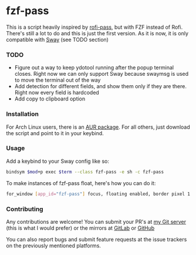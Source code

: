 # fzf-pass

This is a script heavily inspired by [rofi-pass](https://github.com/carnager/rofi-pass), but with FZF instead of Rofi. There's still a lot to do and this is just the first version. As it is now, it is only compatible with [Sway](https://github.com/swaywm/sway) (see TODO section)

### TODO
- Figure out a way to keep ydotool running after the popup terminal closes. Right now we can only support Sway because swaymsg is used to move the terminal out of the way
- Add detection for different fields, and show them only if they are there. Right now every field is hardcoded
- Add copy to clipboard option

### Installation
For Arch Linux users, there is an [AUR package](https://aur.archlinux.org/packages/fzf-pass). For all others, just download the script and point to it in your keybind.

### Usage

Add a keybind to your Sway config like so:
```bash
bindsym $mod+p exec $term --class fzf-pass -e sh -c fzf-pass

```

To make instances of fzf-pass float, here's how you can do it:
```bash
for_window [app_id="fzf-pass"] focus, floating enabled, border pixel 1

```

### Contributing
Any contributions are welcome! You can submit your PR's at [my Git server](https://git.reekynet.com/ReekyMarko/fzf-pass) (this is what I would prefer) or the mirrors at [GitLab](https://gitlab.com/ReekyMarko/fzf-pass) or [GitHub](https://github.com/ReekyMarko/fzf-pass)

You can also report bugs and submit feature requests at the issue trackers on the previously mentioned platforms.
